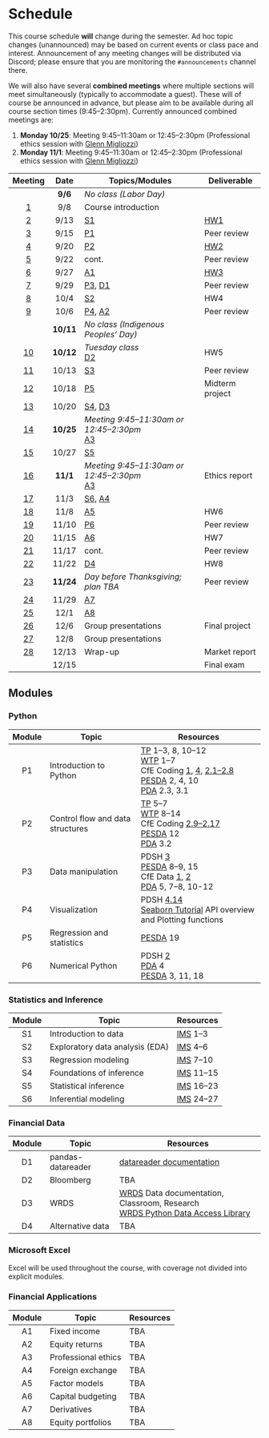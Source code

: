 # Schedule

This course schedule **will** change during the semester. Ad hoc topic changes (unannounced) may be based on current events or class pace and interest. Announcement of any meeting changes will be distributed via Discord; please ensure that you are monitoring the `#announcements` channel there.

We will also have several **combined meetings** where multiple sections will meet simultaneously (typically to accommodate a guest). These will of course be announced in advance, but please aim to be available during all course section times (9:45–2:30pm). Currently announced combined meetings are:
1. **Monday 10/25**: Meeting 9:45–11:30am or 12:45–2:30pm (Professional ethics session with [Glenn Migliozzi](https://www.babson.edu/academics/faculty/faculty-profiles/glenn-migliozzi.php))
2. **Monday 11/1**: Meeting 9:45–11:30am or 12:45–2:30pm (Professional ethics session with [Glenn Migliozzi](https://www.babson.edu/academics/faculty/faculty-profiles/glenn-migliozzi.php))


| Meeting | Date   | Topics/Modules                         | Deliverable       |
| :--: | :-------: | -------------------------------------- | ----------------- |
|      | **9/6**   |  *No class (Labor Day)*                |                   |
|   [1](https://babson.instructure.com/courses/3272573/pages/meeting-1)  |   9/8     |   Course introduction                  |                   |
|   [2](https://babson.instructure.com/courses/3272573/pages/meeting-2)  |   9/13    |   [S1](#statistics-and-inference)      |       [HW1](https://babson.instructure.com/courses/3272573/assignments/34318247)         |
|   [3](https://babson.instructure.com/courses/3272573/pages/meeting-3)  |   9/15    |   [P1](#python)                        |   Peer review     |
|   [4](https://babson.instructure.com/courses/3272573/pages/meeting-4)  |   9/20    |   [P2](#python)                        |       [HW2](https://babson.instructure.com/courses/3272573/assignments/34399970)         |
|   [5](https://babson.instructure.com/courses/3272573/pages/meeting-5)  |   9/22    |   cont.                                |   Peer review     |
|   [6](https://babson.instructure.com/courses/3272573/pages/meeting-6)  |   9/27    |   [A1](#financial-applications)        |       [HW3](https://babson.instructure.com/courses/3272573/assignments/34440476)         |
|   [7](https://babson.instructure.com/courses/3272573/pages/meeting-7)  |   9/29    |   [P3](#python), [D1](#financial-data) |   Peer review     |
|   [8](https://babson.instructure.com/courses/3272573/pages/meeting-8)  |   10/4    |   [S2](#statistics-and-inference)      |       HW4         |
|   [9](https://babson.instructure.com/courses/3272573/pages/meeting-9)  |   10/6    |   [P4](#python), [A2](#financial-applications)  | Peer review  |
|      | **10/11** |  *No class (Indigenous Peoples’ Day)*  |                   |
|  [10](https://babson.instructure.com/courses/3272573/pages/meeting-10)  | **10/12** |  *Tuesday class* <br> [D2](#financial-data)  | HW5         |
|  [11](https://babson.instructure.com/courses/3272573/pages/meeting-11)  |   10/13   |   [S3](#statistics-and-inference)      |   Peer review     |
|  [12](https://babson.instructure.com/courses/3272573/pages/meeting-12)  |   10/18   |   [P5](#python)                        |  Midterm project  |
|  [13](https://babson.instructure.com/courses/3272573/pages/meeting-13)  |   10/20   |   [S4](#statistics-and-inference), [D3](#financial-data) | |
|  [14](https://babson.instructure.com/courses/3272573/pages/meeting-14)  | **10/25** |  *Meeting 9:45–11:30am or 12:45–2:30pm* <br> [A3](#financial-applications)  |  |
|  [15](https://babson.instructure.com/courses/3272573/pages/meeting-15)  |   10/27   |   [S5](#statistics-and-inference)      |                   |
|  [16](https://babson.instructure.com/courses/3272573/pages/meeting-16)  | **11/1**  |  *Meeting 9:45–11:30am or 12:45–2:30pm* <br> [A3](#financial-applications)  |  Ethics report  |
|  [17](https://babson.instructure.com/courses/3272573/pages/meeting-17)  |   11/3    |   [S6](#statistics-and-inference), [A4](#financial-applications)  |  |
|  [18](https://babson.instructure.com/courses/3272573/pages/meeting-18)  |   11/8    |   [A5](#financial-applications)        |       HW6         |
|  [19](https://babson.instructure.com/courses/3272573/pages/meeting-19)  |   11/10   |   [P6](#python)                        |   Peer review     |
|  [20](https://babson.instructure.com/courses/3272573/pages/meeting-20)  |   11/15   |   [A6](#financial-applications)        |       HW7         |
|  [21](https://babson.instructure.com/courses/3272573/pages/meeting-21)  |   11/17   |   cont.                                |   Peer review     |
|  [22](https://babson.instructure.com/courses/3272573/pages/meeting-22)  |   11/22   |   [D4](#financial-data)                |       HW8         |
|  [23](https://babson.instructure.com/courses/3272573/pages/meeting-23)  | **11/24** |  *Day before Thanksgiving; plan TBA*   |   Peer review     |
|  [24](https://babson.instructure.com/courses/3272573/pages/meeting-24)  |   11/29   |   [A7](#financial-applications)        |                   |
|  [25](https://babson.instructure.com/courses/3272573/pages/meeting-25)  |   12/1    |   [A8](#financial-applications)        |                   |
|  [26](https://babson.instructure.com/courses/3272573/pages/meeting-26)  |   12/6    |   Group presentations                  |  Final project    |
|  [27](https://babson.instructure.com/courses/3272573/pages/meeting-27)  |   12/8    |   Group presentations                  |                   |
|  [28](https://babson.instructure.com/courses/3272573/pages/meeting-28)  |   12/13   |   Wrap-up                              |  Market report    |
|      |   12/15   |                                        |  Final exam       |

## Modules
### Python

| Module | Topic                                | Resources             |
| :----: | ------------------------------------ | --------------------- |
|   P1   |  Introduction to Python              | [TP](https://greenteapress.com/wp/think-python-2e/) 1–3, 8, 10–12 <br> [WTP](https://jakevdp.github.io/WhirlwindTourOfPython/) 1–7 <br> CfE Coding [1](https://aeturrell.github.io/coding-for-economists/code-preliminaries.html), [4](https://aeturrell.github.io/coding-for-economists/code-where.html), [2.1–2.8](https://aeturrell.github.io/coding-for-economists/code-basics.html) <br> [PESDA](https://www.kevinsheppard.com/teaching/python/notes/) 2, 4, 10 <br> [PDA](https://amzn.to/3joJQAa) 2.3, 3.1  |
|   P2   |  Control flow and data structures    | [TP](https://greenteapress.com/wp/think-python-2e/) 5–7 <br> [WTP](https://jakevdp.github.io/WhirlwindTourOfPython/) 8–14 <br> CfE Coding [2.9–2.17](https://aeturrell.github.io/coding-for-economists/code-basics.html) <br> [PESDA](https://www.kevinsheppard.com/teaching/python/notes/) 12 <br> [PDA](https://amzn.to/3joJQAa) 3.2  |
|   P3   |  Data manipulation                   | PDSH [3](https://jakevdp.github.io/PythonDataScienceHandbook/index.html#3.-Data-Manipulation-with-Pandas) <br> [PESDA](https://www.kevinsheppard.com/teaching/python/notes/) 8–9, 15 <br> CfE Data [1](https://aeturrell.github.io/coding-for-economists/data-analysis-quickstart.html), [2](https://aeturrell.github.io/coding-for-economists/data-intro.html) <br> [PDA](https://amzn.to/3joJQAa) 5, 7–8, 10-12  |
|   P4   |  Visualization                       | PDSH [4.14](https://jakevdp.github.io/PythonDataScienceHandbook/04.14-visualization-with-seaborn.html)  <br>  [Seaborn Tutorial](https://seaborn.pydata.org/tutorial.html) API overview and Plotting functions |
|   P5   |  Regression and statistics           |  [PESDA](https://www.kevinsheppard.com/teaching/python/notes/) 19                     |
|   P6   |  Numerical Python                    | PDSH [2](https://jakevdp.github.io/PythonDataScienceHandbook/index.html#2.-Introduction-to-NumPy)  <br> [PDA](https://amzn.to/3joJQAa) 4 <br> [PESDA](https://www.kevinsheppard.com/teaching/python/notes/) 3, 11, 18   |

### Statistics and Inference

| Module | Topic                                | Resources             |
| :----: | ------------------------------------ | --------------------- |
|   S1   |  Introduction to data                |  [IMS](https://openintro-ims.netlify.app) 1–3              |
|   S2   |  Exploratory data analysis (EDA)     |  [IMS](https://openintro-ims.netlify.app) 4–6              |
|   S3   |  Regression modeling                 |  [IMS](https://openintro-ims.netlify.app) 7–10             |
|   S4   |  Foundations of inference            |  [IMS](https://openintro-ims.netlify.app) 11–15            |
|   S5   |  Statistical inference               |  [IMS](https://openintro-ims.netlify.app) 16–23            |
|   S6   |  Inferential modeling                |  [IMS](https://openintro-ims.netlify.app) 24–27            |

### Financial Data

| Module | Topic                                | Resources             |
| :----: | ------------------------------------ | --------------------- |
|   D1   |  pandas-datareader                   | [datareader documentation](https://pydata.github.io/pandas-datareader/) |
|   D2   |  Bloomberg                           | TBA                   |
|   D3   |  WRDS                                | [WRDS](http://wrds.wharton.upenn.edu/) Data documentation, Classroom, Research <br> [WRDS Python Data Access Library](https://github.com/wharton/wrds) |
|   D4   |  Alternative data                    | TBA                   |


### Microsoft Excel

Excel will be used throughout the course, with coverage not divided into explicit modules.

### Financial Applications

| Module | Topic                                | Resources             |
| :----: | ------------------------------------ | --------------------- |
|   A1   |  Fixed income                        |   TBA                 |
|   A2   |  Equity returns                      |   TBA                 |
|   A3   |  Professional ethics                 |   TBA                 |
|   A4   |  Foreign exchange                    |   TBA                 |
|   A5   |  Factor models                       |   TBA                 |
|   A6   |  Capital budgeting                   |   TBA                 |
|   A7   |  Derivatives                         |   TBA                 |
|   A8   |  Equity portfolios                   |   TBA                 |